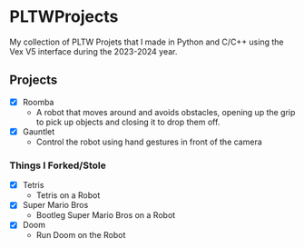 # PLTWProjects

My collection of PLTW Projets that I made in Python and C/C++ using the Vex V5 interface during the 2023-2024 year.

## Projects

- [x] Roomba
  - A robot that moves around and avoids obstacles, opening up the grip to pick up objects and closing it to drop them off.
- [x] Gauntlet
  - Control the robot using hand gestures in front of the camera

### Things I Forked/Stole

- [x] Tetris
  - Tetris on a Robot
- [x] Super Mario Bros
  - Bootleg Super Mario Bros on a Robot
- [x] Doom
  - Run Doom on the Robot
